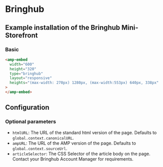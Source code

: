 # Bringhub

## Example installation of the Bringhub Mini-Storefront

### Basic

```html
<amp-embed
  width="600"
  height="320"
  type="bringhub"
  layout="responsive"
  heights="(max-width: 270px) 1280px, (max-width:553px) 640px, 338px"
>
</amp-embed>
```

## Configuration

### Optional parameters

-   `htmlURL`: The URL of the standard html version of the page. Defaults to `global.context.canonicalURL`.
-   `ampURL`: The URL of the AMP version of the page. Defaults to `global.context.sourceUrl`.
-   `articleSelector`: The CSS Selector of the article body on the page. Contact your Bringhub Account Manager for requirements.
